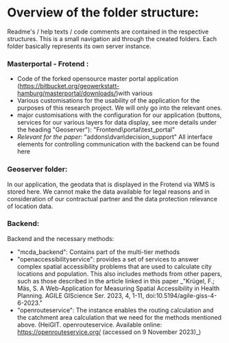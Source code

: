 # Overview of the folder structure:

Readme's / help texts / code comments are contained in the respective structures. This is a small navigation aid through the created folders. Each folder basically represents its own server instance.

### Masterportal - Frotend : 
- Code of the forked opensource master portal application (https://bitbucket.org/geowerkstatt-hamburg/masterportal/downloads/)with various 
- Various customisations for the usability of the application for the purposes of this research project. We will only go into the relevant ones.
- major customisations with the configuration for our application (buttons, services for our various layers for data display, see more details under the heading "Geoserver"): "Frontend\portal\test_portal"
- *Relevant for the paper*: "addons\dvan\decision_support" All interface elements for controlling communication with the backend can be found here

### Geoserver folder:
In our application, the geodata that is displayed in the Frotend via WMS is stored here. We cannot make the data available for legal reasons and in consideration of our contractual partner and the data protection relevance of location data.

### Backend:
Backend and the necessary methods:

- "mcda_backend": Contains part of the multi-tier methods
- "openaccessibilityservice": provides a set of services to answer complex spatial accessibility problems that are used to calculate city locations and population. This also includes methods from other papers, such as those described in the article linked in this paper _"Krügel, F.; Mäs, S. A Web-Application for Measuring Spatial Accessibility in Health Planning. AGILE GIScience Ser. 2023, 4, 1-11, doi:10.5194/agile-giss-4-6-2023."
- "openrouteservice": The instance enables the routing calculation and the catchment area calculation that we need for the methods mentioned above. (HeiGIT. openrouteservice. Available online: https://openrouteservice.org/ (accessed on 9 November 2023)_)